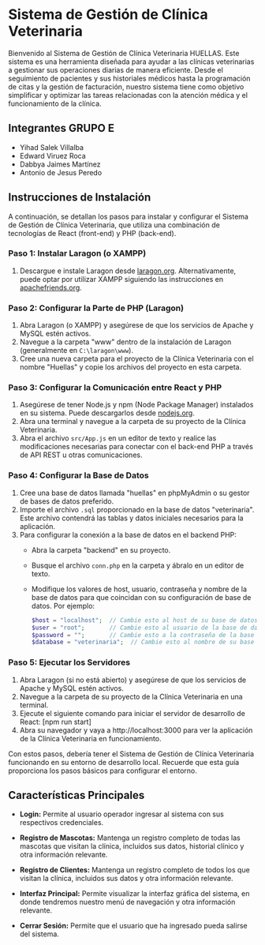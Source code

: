 # Sistema de Gestión de Clínica Veterinaria

Bienvenido al Sistema de Gestión de Clínica Veterinaria HUELLAS. Este sistema es una herramienta diseñada para ayudar a las clínicas veterinarias a gestionar sus operaciones diarias de manera eficiente. Desde el seguimiento de pacientes y sus historiales médicos hasta la programación de citas y la gestión de facturación, nuestro sistema tiene como objetivo simplificar y optimizar las tareas relacionadas con la atención médica y el funcionamiento de la clínica.

## Integrantes GRUPO E
- Yihad Salek Villalba
- Edward Viruez Roca
- Dabbya Jaimes Martínez
- Antonio de Jesus Peredo

## Instrucciones de Instalación
A continuación, se detallan los pasos para instalar y configurar el Sistema de Gestión de Clínica Veterinaria, que utiliza una combinación de tecnologías de React (front-end) y PHP (back-end).

### Paso 1: Instalar Laragon (o XAMPP)
1. Descargue e instale Laragon desde [laragon.org](https://laragon.org/download/). Alternativamente, puede optar por utilizar XAMPP siguiendo las instrucciones en [apachefriends.org](https://www.apachefriends.org/download.html).

### Paso 2: Configurar la Parte de PHP (Laragon)
1. Abra Laragon (o XAMPP) y asegúrese de que los servicios de Apache y MySQL estén activos.
2. Navegue a la carpeta "www" dentro de la instalación de Laragon (generalmente en `C:\laragon\www`).
3. Cree una nueva carpeta para el proyecto de la Clínica Veterinaria con el nombre "Huellas" y copie los archivos del proyecto en esta carpeta.

### Paso 3: Configurar la Comunicación entre React y PHP
1. Asegúrese de tener Node.js y npm (Node Package Manager) instalados en su sistema. Puede descargarlos desde [nodejs.org](https://nodejs.org/).
2. Abra una terminal y navegue a la carpeta de su proyecto de la Clínica Veterinaria.
3. Abra el archivo `src/App.js` en un editor de texto y realice las modificaciones necesarias para conectar con el back-end PHP a través de API REST u otras comunicaciones.

### Paso 4: Configurar la Base de Datos
1. Cree una base de datos llamada "huellas" en phpMyAdmin o su gestor de bases de datos preferido.
2. Importe el archivo `.sql` proporcionado en la base de datos "veterinaria". Este archivo contendrá las tablas y datos iniciales necesarios para la aplicación.
3. Para configurar la conexión a la base de datos en el backend PHP:
   - Abra la carpeta "backend" en su proyecto.
   - Busque el archivo `conn.php` en la carpeta y ábralo en un editor de texto.
   - Modifique los valores de host, usuario, contraseña y nombre de la base de datos para que coincidan con su configuración de base de datos. Por ejemplo:

     ```php
     $host = "localhost";  // Cambie esto al host de su base de datos
     $user = "root";       // Cambie esto al usuario de la base de datos
     $password = "";       // Cambie esto a la contraseña de la base de datos
     $database = "veterinaria";  // Cambie esto al nombre de su base de datos

### Paso 5: Ejecutar los Servidores
1. Abra Laragon (si no está abierto) y asegúrese de que los servicios de Apache y MySQL estén activos.
2. Navegue a la carpeta de su proyecto de la Clínica Veterinaria en una terminal.
3. Ejecute el siguiente comando para iniciar el servidor de desarrollo de React: [npm run start]
4. Abra su navegador y vaya a http://localhost:3000 para ver la aplicación de la Clínica Veterinaria en funcionamiento.

Con estos pasos, debería tener el Sistema de Gestión de Clínica Veterinaria funcionando en su entorno de desarrollo local. Recuerde que esta guía proporciona los pasos básicos para configurar el entorno. 


## Características Principales
- **Login:** Permite al usuario operador ingresar al sistema con sus respectivos credenciales.

- **Registro de Mascotas:** Mantenga un registro completo de todas las mascotas que visitan la clínica, incluidos sus datos, historial clínico y otra información relevante.

- **Registro de Clientes:** Mantenga un registro completo de todos los que visitan la clínica, incluidos sus datos y otra información relevante.

- **Interfaz Principal:** Permite visualizar la interfaz gráfica del sistema, en donde tendremos nuestro menú de navegación y otra información relevante.

- **Cerrar Sesión:** Permite que el usuario que ha ingresado pueda salirse del sistema.


